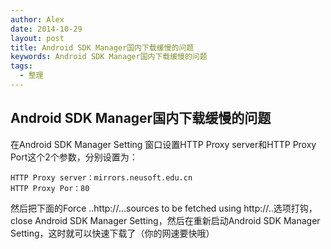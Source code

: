 ```yaml
---
author: Alex
date: 2014-10-29
layout: post
title: Android SDK Manager国内下载缓慢的问题
keywords: Android SDK Manager国内下载缓慢的问题
tags:
  - 整理
---
```


## Android SDK Manager国内下载缓慢的问题

在Android SDK Manager Setting 窗口设置HTTP Proxy server和HTTP Proxy Port这个2个参数，分别设置为：

```shell
HTTP Proxy server：mirrors.neusoft.edu.cn
HTTP Proxy Por：80
```

然后把下面的Force ..http://...sources to be fetched using http://..选项打钩，close Android SDK Manager Setting，然后在重新启动Android SDK Manager Setting，这时就可以快速下载了（你的网速要快哦）
